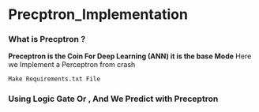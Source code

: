 # Precptron_Implementation

### What is Precptron ?
**Preceptron is the Coin For Deep Learning (ANN) it is the base Mode**
Here we Implement a Perceptron from crash 
```
Make Requirements.txt File 
```
### Using Logic  Gate Or , And We Predict with Preceptron
